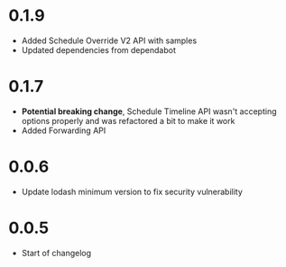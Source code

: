 # 0.1.9
- Added Schedule Override V2 API with samples
- Updated dependencies from dependabot

# 0.1.7
- **Potential breaking change**, Schedule Timeline API wasn't accepting options properly
and was refactored a bit to make it work
- Added Forwarding API

# 0.0.6
- Update lodash minimum version to fix security vulnerability

# 0.0.5
- Start of changelog
